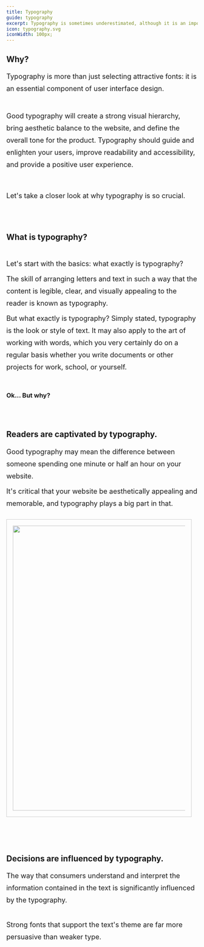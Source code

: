 ```yaml
---
title: Typography
guide: typography
excerpt: Typography is sometimes underestimated, although it is an important part of user interface design.
icon: typography.svg
iconWidth: 100px;
---
```


<script >
function isInViewport(el) {
    const rect = el.getBoundingClientRect();
    return (
        rect.top >= 0 &&
        rect.left >= 0 &&
        rect.bottom <= (window.innerHeight || document.documentElement.clientHeight) &&
        rect.right <= (window.innerWidth || document.documentElement.clientWidth)

    );
}
function show(theId){
  const element = document.querySelector('#nav_'+theId);
  const section = document.querySelector('#'+theId);
 
  if(section && element)

isInViewport(section) ?
       element.classList.add("active") :
       element.classList.remove("active");
}

const ids = ["why","what_are_colors","three_colors","The_60_30_10_rule","iterate_your_colors","contrast","use_colors_consistently"]

document.addEventListener('scroll', function () {
ids.forEach(one => show(one))

        
  

}, {
    passive: true
});
  </script>

<div class="aside">
  <h2> Lesson Contents: </h2>
  <a href="#why" id="nav_why"> Why? </a>
  <a href="#what_is_typography" id="nav_what_is_typography"> What is typography? </a>
  <a href="#readersType" id="nav_readersType"> Readers are captivated by typography </a>
  <a href="#decisions" id="nav_decisions"> Decisions are influenced by typography. </a>

</div>
<section id="why">
  <h2>Why?</h2>

  <p>Typography is more than just selecting attractive fonts: it is an essential component of user interface design.
  <br>  <br>
</p>
  <p>Good typography will create a strong visual hierarchy, bring aesthetic balance to the website, and define the overall tone for the product. Typography should guide and enlighten your users, improve readability and accessibility, and provide a positive user experience.
</p>
  <br>  <br>
  <p>
Let's take a closer look at why typography is so crucial.
</p>

</section>

<section id="what_is_typography">

  <h2 > What is typography?</h2>
  <br>
  <p>
    Let's start with the basics: what exactly is typography?

The skill of arranging letters and text in such a way that the content is legible, clear, and visually appealing to the reader is known as typography.

  </p>
  <p>But what exactly is typography? Simply stated, typography is the look or style of text. It may also apply to the art of working with words, which you very certainly do on a regular basis whether you write documents or other projects for work, school, or yourself.
  </p>
  
<br>

  <h3> Ok... But why? </h3>
</section>

<section id="readersType">
  <h2 > Readers are captivated by typography.</h2>
 <p>Good typography may mean the difference between someone spending one minute or half an hour on your website.</p>
 <p>It's critical that your website be aesthetically appealing and memorable, and typography plays a big part in that.</p>
 <br>

 <img src="/componentui/typeography/captivatedType.svg"  style="width: 750px;border: 1px solid #ccc;padding: 1rem"/>
<br>
<br>

</section>
<section id="decisions">
<h2>Decisions are influenced by typography.</h2>

<p>The way that consumers understand and interpret the information contained in the text is significantly influenced by the typography.</p>
 <br>

<p>Strong fonts that support the text's theme are far more persuasive than weaker type.</p>
</section>

<style>
  section{
      margin-bottom: 5rem;
  }
  p {
    font-size: 1.125rem;
    line-height: 1.7777778;
    margin: 0.5rem 0;
  }

img{
max-width: 90%;
}
.aside {
position: fixed;
right: 5%;
display: flex;
flex-direction: column;
top: 15%;
}

.aside h2 {
margin-bottom: 2rem
}

.aside a {
padding-left: 1rem;
border-left: 3px solid #ccc;
padding: 0.5rem 1rem;
color: #999;
}

.aside a:hover, .aside a.active{
border-color: #5d60ef;
color: #5d60ef;
background-color: #ded7fb47;
padding: 0.5rem 1rem;
font-weight: bold
}

@media (max-width: 1262px) {
.aside {
display: none;
}
}
</style>
